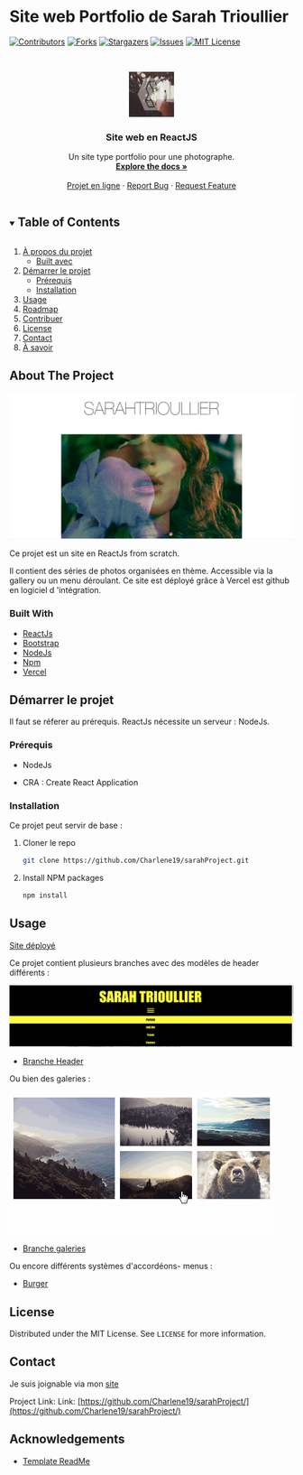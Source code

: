 # Site web Portfolio de Sarah Trioullier

<!--
*** Thanks for checking out the Best-README-Template. If you have a suggestion
*** that would make this better, please fork the repo and create a pull request
*** or simply open an issue with the tag "enhancement".
*** Thanks again! Now go create something AMAZING! :D
***
***
***
*** To avoid retyping too much info. Do a search and replace for the following:
*** github_username, repo_name, twitter_handle, email, project_title, project_description
-->



<!-- PROJECT SHIELDS -->
<!--
*** I'm using markdown "reference style" links for readability.
*** Reference links are enclosed in brackets [ ] instead of parentheses ( ).
*** See the bottom of this document for the declaration of the reference variables
*** for contributors-url, forks-url, etc. This is an optional, concise syntax you may use.
*** https://www.markdownguide.org/basic-syntax/#reference-style-links
-->
[![Contributors][contributors-shield]][contributors-url]
[![Forks][forks-shield]][forks-url]
[![Stargazers][stars-shield]][stars-url]
[![Issues][issues-shield]][issues-url]
[![MIT License][license-shield]][license-url]




<!-- PROJECT LOGO -->
<br />
<p align="center">
  <a href="https://github.com/Charlene19/sarahProject">
    <img src="https://github.com/Charlene19/sarahProject/blob/master/src/images/contact_logo.jpg" alt="Logo" width="80" height="80">
  </a>

  <h3 align="center">Site web en ReactJS</h3>

  <p align="center">
    Un site type portfolio pour une photographe.
    <br />
    <a href="https://github.com/Charlene19/sarahProject"><strong>Explore the docs »</strong></a>
    <br />
    <br />
    <a href="www.sarahtrioullier.com">Projet en ligne</a>
    ·
    <a href="https://github.com/Charlene19/sarahProject/issues">Report Bug</a>
    ·
    <a href="href="https://github.com/Charlene19/sarahProject/issues">Request Feature</a>
  </p>
</p>



<!-- TABLE OF CONTENTS -->
<details open="open">
  <summary><h2 style="display: inline-block">Table of Contents</h2></summary>
  <ol>
    <li>
      <a href="#about-the-project">À propos du projet</a>
      <ul>
        <li><a href="#built-with">Built avec</a></li>
      </ul>
    </li>
    <li>
      <a href="#getting-started">Démarrer le projet</a>
      <ul>
        <li><a href="#prérequis">Prérequis</a></li>
        <li><a href="#installation">Installation</a></li>
      </ul>
    </li>
    <li><a href="#usage">Usage</a></li>
    <li><a href="#roadmap">Roadmap</a></li>
    <li><a href="#contributing">Contribuer</a></li>
    <li><a href="#license">License</a></li>
    <li><a href="#contact">Contact</a></li>
    <li><a href="#acknowledgements">À savoir</a></li>
  </ol>
</details>



<!-- ABOUT THE PROJECT -->
## About The Project

![PageAccueil](https://github.com/Charlene19/Charlene19/blob/main/PortFolio/respInit.png)

Ce projet est un site en ReactJs from scratch. 

Il contient des séries de photos organisées en thème. Accessible via la gallery ou un menu déroulant. Ce site est déployé grâce à Vercel est github en logiciel d 'intégration.

### Built With

* [ReactJs](https://fr.reactjs.org/)
* [Bootstrap](https://getbootstrap.com/)
* [NodeJs](https://nodejs.org/en/)
* [Npm](https://www.npmjs.com/)
* [Vercel](https://vercel.com/)


<!-- GETTING STARTED -->
## Démarrer le projet

Il faut se réferer au prérequis. ReactJs nécessite un serveur : NodeJs.

### Prérequis

* NodeJs

* CRA : Create React Application 



### Installation

Ce projet peut servir de base :

1. Cloner le repo
   ```sh
   git clone https://github.com/Charlene19/sarahProject.git
   ```
2. Install NPM packages
   ```sh
   npm install
   ```


<!-- USAGE EXAMPLES -->
## Usage

[Site déployé](https://www.sarahtrioullier.com)

Ce projet contient plusieurs branches avec des modèles de header différents : 

![Header](https://github.com/Charlene19/sarahProject/blob/master/src/images/headerJaune.png)

* [Branche Header](https://github.com/Charlene19/sarahProject/tree/cleaningBranch)


Ou bien des galeries : 

![Galeries](https://github.com/Charlene19/sarahProject/blob/master/src/images/react-photoswipe-gallery.gif)

* [Branche galeries](https://github.com/Charlene19/sarahProject/blob/cleaningBranch/src/component/GalleryMenu.js)

Ou encore différents systèmes d'accordéons- menus : 

* [Burger](https://getbootstrap.com/)

<!-- LICENSE -->
## License

Distributed under the MIT License. See `LICENSE` for more information.



<!-- CONTACT -->
## Contact

Je suis joignable via mon [site](https://charlene19.github.io/)


Project Link:  Link: [https://github.com/Charlene19/sarahProject/](https://github.com/Charlene19/sarahProject/)


<!-- ACKNOWLEDGEMENTS -->
## Acknowledgements

* [Template ReadMe](https://github.com/Charlene19/Best-README-Template/edit/master/README.md)





<!-- MARKDOWN LINKS & IMAGES -->
<!-- https://www.markdownguide.org/basic-syntax/#reference-style-links -->
[contributors-shield]: https://img.shields.io/github/contributors/Charlene19/sarahProject.svg?style=for-the-badge
[contributors-url]: https://github.com/Charlene19/sarahProject/graphs/contributors
[forks-shield]: https://img.shields.io/github/forks/Charlene19/sarahProject.svg?style=for-the-badge
[forks-url]:  https://github.com/Charlene19/sarahProject/network/members
[stars-shield]: https://img.shields.io/github/stars/Charlene19/Best-README-Template.svg?style=for-the-badge
[stars-url]: https://github.com/Charlene19/sarahProject/stargazers
[issues-shield]: https://img.shields.io/github/issues/Charlene19/Best-README-Template.svg?style=for-the-badge
[issues-url]: https://github.com/Charlene19/sarahProject/issues
[license-shield]: https://img.shields.io/github/license/Charlene19/Best-README-Template.svg?style=for-the-badge
[license-url]: https://github.com/Charlene19/sarahProject/blob/master/LICENSE.txt




